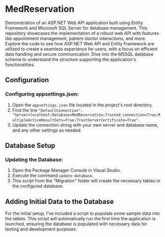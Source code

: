# MedReservation

Demonstration of an ASP.NET Web API application built using Entity Framework and Microsoft SQL Server for database management. This repository showcases the implementation of a robust web API with features like appointment management, patient-doctor interactions, and more. Explore the code to see how ASP.NET Web API and Entity Framework are utilized to create a seamless experience for users, with a focus on efficient data handling and secure communication. Dive into the MSSQL database schema to understand the structure supporting the application's functionalities.

## Configuration

### Configuring appsettings.json:

1. Open the `appsettings.json` file located in the project's root directory.
2. Find the line `"DefaultConnection": "Server=localhost;Database=MedReservation;Trusted_connection=True;MultipleActiveResultSets=True;TrustServerCertificate=True"`.
3. Update the connection string with your own server and database name, and any other settings as needed.

## Database Setup

### Updating the Database:

1. Open the Package Manager Console in Visual Studio.
2. Execute the command `update-database`.
3. This script from the "Migration" folder will create the necessary tables in the configured database.

## Adding Initial Data to the Database
For the initial setup, I've included a script to populate some sample data into the tables. This script will automatically run the first time the application is launched, ensuring the database is populated with necessary data for testing and development purposes.
